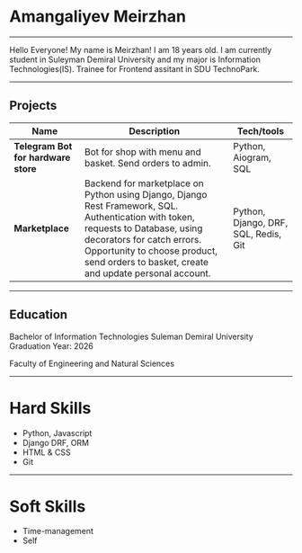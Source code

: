 # Amangaliyev Meirzhan
---
Hello Everyone!
My name is Meirzhan! I am 18 years old. I am currently student in Suleyman Demiral University
and my major is Information Technologies(IS). Trainee for Frontend assitant in SDU TechnoPark.

---
## Projects

| Name                         | Description       | Tech/tools        |
| ---------------------------- | ----------------- | ----------------- |
| **Telegram Bot for hardware store**             | Bot for shop with menu and basket. Send orders to admin. | Python, Aiogram, SQL |
| **Marketplace** | Backend for marketplace on Python using Django, Django Rest Framework, SQL. Authentication with token, requests to Database, using decorators for catch errors. Opportunity to choose product, send orders to basket, create and update personal account.| Python, Django, DRF, SQL, Redis, Git |

---
## Education
Bachelor of Information Technologies 
Suleman Demiral University
Graduation Year: 2026

Faculty of Engineering and Natural Sciences

---
# Hard Skills
- Python, Javascript
- Django DRF, ORM
- HTML & CSS
- Git

---
# Soft Skills
- Time-management
- Self

